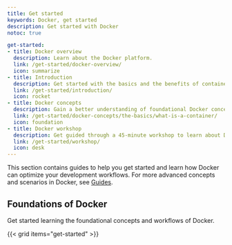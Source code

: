 ```yaml
---
title: Get started
keywords: Docker, get started
description: Get started with Docker
notoc: true

get-started:
- title: Docker overview
  description: Learn about the Docker platform.
  link: /get-started/docker-overview/
  icon: summarize
- title: Introduction
  description: Get started with the basics and the benefits of containerizing your applications.
  link: /get-started/introduction/
  icon: rocket
- title: Docker concepts
  description: Gain a better understanding of foundational Docker concepts.
  link: /get-started/docker-concepts/the-basics/what-is-a-container/
  icon: foundation
- title: Docker workshop
  description: Get guided through a 45-minute workshop to learn about Docker.
  link: /get-started/workshop/
  icon: desk
---
```


This section contains guides to help you get started and learn how Docker can optimize your development workflows. For more advanced concepts and scenarios in Docker, see [Guides](/guides/).

## Foundations of Docker

Get started learning the foundational concepts and workflows of Docker.

{{< grid items="get-started" >}}
